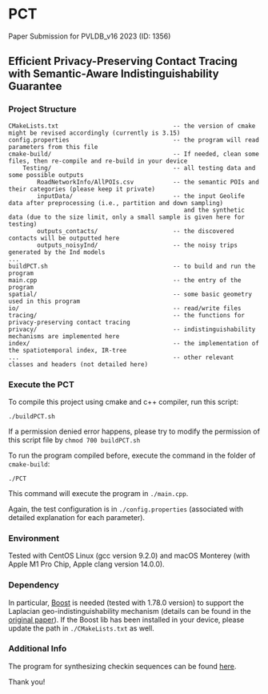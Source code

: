# PCT
Paper Submission for PVLDB_v16 2023 (ID: 1356)

## Efficient Privacy-Preserving Contact Tracing with Semantic-Aware Indistinguishability Guarantee

### Project Structure

    CMakeLists.txt                                -- the version of cmake might be revised accordingly (currently is 3.15)
    config.properties                             -- the program will read parameters from this file
    cmake-build/                                  -- If needed, clean some files, then re-compile and re-build in your device
        Testing/                                  -- all testing data and some possible outputs
            RoadNetworkInfo/AllPOIs.csv           -- the semantic POIs and their categories (please keep it private)
            inputData/                            -- the input Geolife data after preprocessing (i.e., partition and down sampling)
                                                     and the synthetic data (due to the size limit, only a small sample is given here for testing)         
            outputs_contacts/                     -- the discovered contacts will be outputted here
            outputs_noisyInd/                     -- the noisy trips generated by the Ind models
    ...                 
    buildPCT.sh                                   -- to build and run the program
    main.cpp                                      -- the entry of the program
    spatial/                                      -- some basic geometry used in this program
    io/                                           -- read/write files
    tracing/                                      -- the functions for privacy-preserving contact tracing
    privacy/                                      -- indistinguishability mechanisms are implemented here
    index/                                        -- the implementation of the spatiotemporal index, IR-tree
    ...                                           -- other relevant classes and headers (not detailed here)

### Execute the PCT

To compile this project using cmake and c++ compiler, run this script:

    ./buildPCT.sh

If a permission denied error happens, please try to modify the permission of this script file by `chmod 700 buildPCT.sh`

To run the program compiled before, execute the command in the folder of `cmake-build`:

    ./PCT

This command will execute the program in `./main.cpp`.

Again, the test configuration is in `./config.properties` (associated with detailed explanation for each parameter).

### Environment
Tested with CentOS Linux (gcc version 9.2.0) and macOS Monterey (with Apple M1 Pro Chip, Apple clang version 14.0.0).

### Dependency
In particular, [Boost](https://www.boost.org/users/history/version_1_78_0.html) is needed (tested with 1.78.0 version) to support the Laplacian geo-indistinguishability mechanism (details can be found in the [original paper](https://dl.acm.org/doi/10.1145/2508859.2516735)). If the Boost lib has been installed in your device, please update the path in `./CMakeLists.txt` as well.

### Additional Info
The program for synthesizing checkin sequences can be found [here](https://github.com/FengmeiJin/SyntheticCheckin).

Thank you!
